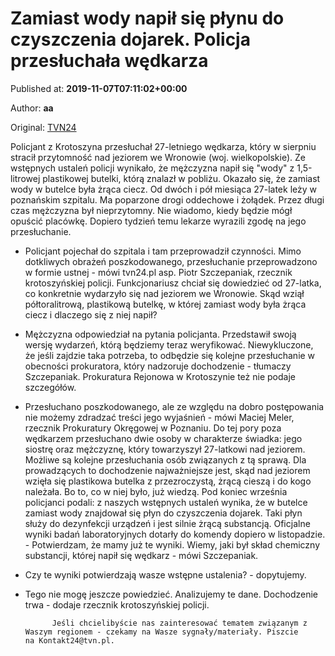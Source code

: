 
# Zamiast wody napił się płynu do czyszczenia dojarek. Policja przesłuchała wędkarza

Published at: **2019-11-07T07:11:02+00:00**

Author: **aa**

Original: [TVN24](https://www.tvn24.pl/poznan,43/wronow-wzial-lyk-wody-przesluchanie-wedkarza,983280.html)

Policjant z Krotoszyna przesłuchał 27-letniego wędkarza, który w sierpniu stracił przytomność nad jeziorem we Wronowie (woj. wielkopolskie).
Ze wstępnych ustaleń policji wynikało, że mężczyzna napił się "wody" z 1,5-litrowej plastikowej butelki, którą znalazł w pobliżu. Okazało się, że zamiast wody w butelce była żrąca ciecz.
Od dwóch i pół miesiąca 27-latek leży w poznańskim szpitalu. Ma poparzone drogi oddechowe i żołądek. Przez długi czas mężczyzna był nieprzytomny.
Nie wiadomo, kiedy będzie mógł opuścić placówkę.
Dopiero tydzień temu lekarze wyrazili zgodę na jego przesłuchanie.
- Policjant pojechał do szpitala i tam przeprowadził czynności. Mimo dotkliwych obrażeń poszkodowanego, przesłuchanie przeprowadzono w formie ustnej - mówi tvn24.pl asp. Piotr Szczepaniak, rzecznik krotoszyńskiej policji.
Funkcjonariusz chciał się dowiedzieć od 27-latka, co konkretnie wydarzyło się nad jeziorem we Wronowie. Skąd wziął półtoralitrową, plastikową butelkę, w której zamiast wody była żrąca ciecz i dlaczego się z niej napił?
- Mężczyzna odpowiedział na pytania policjanta. Przedstawił swoją wersję wydarzeń, którą będziemy teraz weryfikować. Niewykluczone, że jeśli zajdzie taka potrzeba, to odbędzie się kolejne przesłuchanie w obecności prokuratora, który nadzoruje dochodzenie - tłumaczy Szczepaniak.
Prokuratura Rejonowa w Krotoszynie też nie podaje szczegółów.
- Przesłuchano poszkodowanego, ale ze względu na dobro postępowania nie możemy zdradzać treści jego wyjaśnień - mówi Maciej Meler, rzecznik Prokuratury Okręgowej w Poznaniu.
Do tej pory poza wędkarzem przesłuchano dwie osoby w charakterze świadka: jego siostrę oraz mężczyznę, który towarzyszył 27-latkowi nad jeziorem. Możliwe są kolejne przesłuchania osób związanych z tą sprawą.
Dla prowadzących to dochodzenie najważniejsze jest, skąd nad jeziorem wzięła się plastikowa butelka z przezroczystą, żrącą cieszą i do kogo należała. Bo to, co w niej było, już wiedzą.
Pod koniec września policjanci podali: z naszych wstępnych ustaleń wynika, że w butelce zamiast wody znajdował się płyn do czyszczenia dojarek. Taki płyn służy do dezynfekcji urządzeń i jest silnie żrącą substancją.
Oficjalne wyniki badań laboratoryjnych dotarły do komendy dopiero w listopadzie. - Potwierdzam, że mamy już te wyniki. Wiemy, jaki był skład chemiczny substancji, której napił się wędkarz - mówi Szczepaniak.
- Czy te wyniki potwierdzają wasze wstępne ustalenia? - dopytujemy.
- Tego nie mogę jeszcze powiedzieć. Analizujemy te dane. Dochodzenie trwa - dodaje rzecznik krotoszyńskiej policji.

        
          
            Jeśli chcielibyście nas zainteresować tematem związanym z Waszym regionem - czekamy na Wasze sygnały/materiały. Piszcie na Kontakt24@tvn.pl.
          
        
      
